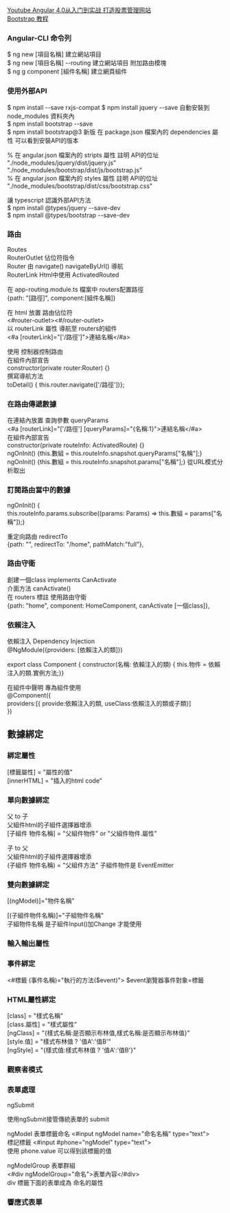 [Youtube Angular 4.0从入门到实战 打造股票管理网站 ](https://www.youtube.com/watch?v=xb48nEqLAq8&list=PLnzrgyM1SBsaErGITq0_5QjLmExWU8KQJ&index=3&ab_channel=MrCottonlion)  
[Bootstrap 教程](https://www.runoob.com/bootstrap/bootstrap-tutorial.html)


### Angular-CLI 命令列  
$ ng new [項目名稱]  建立網站項目  
$ ng new [項目名稱] --routing  建立網站項目  附加路由模塊  
$ ng g component [組件名稱] 建立網頁組件  



### 使用外部API  
$ npm install --save rxjs-compat 
$ npm install jquery --save  自動安裝到 node_modules 資料夾內  
$ npm install bootstrap --save  
$ npm install bootstrap@3 新版
在 package.json 檔案內的 dependencies 屬性 可以看到安裝API的版本  

% 在 angular.json 檔案內的 stripts 屬性 註明 API的位址  
"./node_modules/jquery/dist/jquery.js"  
"./node_modules/bootstrap/dist/js/bootstrap.js"  
% 在 angular.json 檔案內的 styles 屬性 註明 API的位址  
"./node_modules/bootstrap/dist/css/bootstrap.css"  

讓 typescript 認識外部API方法  
$ npm install @types/jquery --save-dev  
$ npm install @types/bootstrap --save-dev  


### 路由  
Routes  
RouterOutlet  佔位符指令  
Router  由 navigate() navigateByUrl() 導航  
RouterLink  Html中使用
ActivatedRouted  

在 app-routing.module.ts 檔案中 routers配置路徑  
  {path: "[路徑]", component:[組件名稱]}
  
在 html 放置 路由佔位符  
<#router-outlet><#/router-outlet>  
以 routerLink 屬性 導航至 routers的組件  
<#a [routerLink]="['/路徑']">連結名稱</#a>  

使用 控制器控制路由  
在組件內部宣告  
constructor(private router:Router) {}  
撰寫導航方法  
toDetail() { this.router.navigate(['/路徑'])};  

### 在路由傳遞數據  
在連結內放置 查詢參數 queryParams  
<#a [routerLink]="['/路徑'] [queryParams]="{名稱:1}">連結名稱</#a>  
在組件內部宣告  
constructor(private routeInfo: ActivatedRoute) {}  
ngOnInit() {this.數組 = this.routeInfo.snapshot.queryParams["名稱"];}  
ngOnInit() {this.數組 = this.routeInfo.snapshot.params["名稱"];}  從URL模式分析取出  

### 訂閱路由當中的數據  
ngOnInit() {  
this.routeInfo.params.subscribe((params: Params) => this.數組 = params["名稱"]);}  

重定向路由  redirectTo  
{path: "", redirectTo: "/home", pathMatch:"full"},  

### 路由守衛  
創建一個class implements CanActivate  
介面方法  canActivate()  
在 routers 標註 使用路由守衛  
{path: "home", component: HomeComponent, canActivate [一個class]},  
 
### 依賴注入  
依賴注入  Dependency Injection  
@NgModule({providers: [依賴注入的類]})  

export class Component { constructor(名稱: 依賴注入的類) { this.物件 = 依賴注入的類.實例方法;}}  

在組件中聲明 專為組件使用  
@Component({  
  providers:[{ provide:依賴注入的類, useClass:依賴注入的類或子類}]  
})  


## 數據綁定  
### 綁定屬性  
[標籤屬性] = "屬性的值"  
[innerHTML] = "插入的html code"  

### 單向數據綁定  
父 to 子  
父組件html的子組件選擇器增添  
[子組件 物件名稱] = "父組件物件" or "父組件物件.屬性"  

子 to 父  
父組件html的子組件選擇器增添  
(子組件 物件名稱) = "父組件方法" 
子組件物件是 EventEmitter  

### 雙向數據綁定  
[(ngModel)]="物件名稱"  

[(子組件物件名稱)]="子組物件名稱"  
子組物件名稱 是子組件Input()加Change 才能使用

### 輸入輸出屬性  



### 事件綁定  
<#標籤 (事件名稱)="執行的方法($event)">  $event瀏覽器事件對象=標籤    

### HTML屬性綁定  
[class] = "樣式名稱"  
[class.屬性] = "樣式屬性"  
[ngClass] = "{樣式名稱:是否顯示布林值,樣式名稱:是否顯示布林值}"  
[style.值] = "樣式布林值 ? '值A':'值B'"  
[ngStyle] = "{樣式值:樣式布林值 ? '值A':'值B'}"  

### 觀察者模式  

### 表單處理  
ngSubmit  
<form #myForm="ngForm" (ngSubmit)="onSubmit(myForm.value)">  使用ngSubmit接管傳統表單的 submit  

ngModel
表單標籤命名  <#input ngModel name="命名名稱" type="text">  
標記標籤  <#input #phone="ngModel" type="text">  
    使用 phone.value 可以得到該標籤的值  

ngModelGroup  表單群組  
<#div ngModelGroup="命名">表單內容</#div>  
div 標籤下面的表單成為  命名的屬性  

### 響應式表單  


